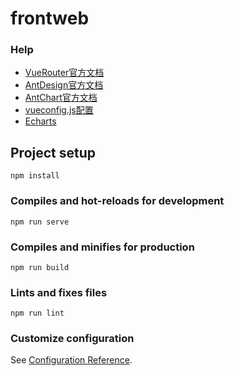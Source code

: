 # frontweb

### Help

- [VueRouter官方文档](https://router.vuejs.org/zh/guide/essentials/nested-routes.html)
- [AntDesign官方文档](http://vue.ant-design.cn/components/form-cn/)
- [AntChart官方文档](https://g2.antv.vision/zh/docs/api/chart)
- [vueconfig.js配置](https://cli.vuejs.org/zh/guide/)
- [Echarts](https://www.echartsjs.com/zh/index.html)

## Project setup
```
npm install
```

### Compiles and hot-reloads for development
```
npm run serve
```

### Compiles and minifies for production
```
npm run build
```

### Lints and fixes files
```
npm run lint
```

### Customize configuration
See [Configuration Reference](https://cli.vuejs.org/config/).

